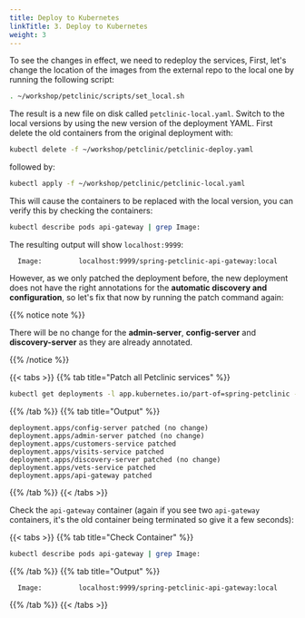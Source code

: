 ```yaml
---
title: Deploy to Kubernetes
linkTitle: 3. Deploy to Kubernetes
weight: 3
---
```


To see the changes in effect, we need to redeploy the services, First, let's change the location of the images from the external repo to the local one by running the following script:

```bash
. ~/workshop/petclinic/scripts/set_local.sh
```

The result is a new file on disk called `petclinic-local.yaml`. Switch to the local versions by using the new version of the deployment YAML. First delete the old containers from the original deployment with:

```bash
kubectl delete -f ~/workshop/petclinic/petclinic-deploy.yaml
```

followed by:

```bash
kubectl apply -f ~/workshop/petclinic/petclinic-local.yaml
```

This will cause the containers to be replaced with the local version, you can verify this by checking the containers:

```bash
kubectl describe pods api-gateway | grep Image:
```

The resulting output will show `localhost:9999`:

```text
  Image:         localhost:9999/spring-petclinic-api-gateway:local
```

However, as we only patched the deployment before, the new deployment does not have the right annotations for the **automatic discovery and configuration**, so let's fix that now by running the patch command again:

{{% notice note %}}

There will be no change for the **admin-server**, **config-server** and **discovery-server** as they are already annotated.

{{% /notice %}}

{{< tabs >}}
{{% tab title="Patch all Petclinic services" %}}

```bash
kubectl get deployments -l app.kubernetes.io/part-of=spring-petclinic -o name | xargs -I % kubectl patch % -p "{\"spec\": {\"template\":{\"metadata\":{\"annotations\":{\"instrumentation.opentelemetry.io/inject-java\":\"default/splunk-otel-collector\"}}}}}"
```

{{% /tab %}}
{{% tab title="Output" %}}

```text
deployment.apps/config-server patched (no change)
deployment.apps/admin-server patched (no change)
deployment.apps/customers-service patched
deployment.apps/visits-service patched
deployment.apps/discovery-server patched (no change)
deployment.apps/vets-service patched
deployment.apps/api-gateway patched
```

{{% /tab %}}
{{< /tabs >}}

Check the `api-gateway` container (again if you see two `api-gateway` containers, it's the old container being terminated so give it a few seconds):

{{< tabs >}}
{{% tab title="Check Container" %}}

```bash
kubectl describe pods api-gateway | grep Image:
```

{{% /tab %}}
{{% tab title="Output" %}}

```text
  Image:         localhost:9999/spring-petclinic-api-gateway:local
```

{{% /tab %}}
{{< /tabs >}}
